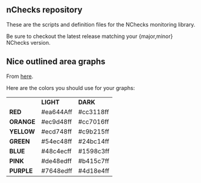 nChecks repository
------------------
These are the scripts and definition files for the NChecks monitoring library.

Be sure to checkout the latest release matching your {major,minor} NChecks version.


Nice outlined area graphs
-------------------------

From [here](https://oss.oetiker.ch/rrdtool-trac/wiki/OutlinedAreaGraph).

Here are the colors you should use for your graphs:

<table>
 <tr>
  <td></td>
  <td> <strong>LIGHT</strong> </td>
  <td><strong>DARK</strong></td>
 </tr>
 <tr>
  <td><strong>RED</strong></td>
  <td>#ea644Aff</td><td>#cc3118ff</td>
 </tr>
 <tr>
  <td><strong>ORANGE</strong></td>
  <td>#ec9d48ff</td>
  <td>#cc7016ff</td>
 </tr>
 <tr>
  <td><strong>YELLOW</strong></td>
  <td>#ecd748ff</td>
  <td>#c9b215ff</td>
 </tr>
 <tr>
  <td><strong>GREEN</strong></td>
  <td>#54ec48ff</td>
  <td>#24bc14ff</td>
 </tr>
 <tr>
  <td><strong>BLUE</strong></td>
  <td>#48c4ecff</td>
  <td>#1598c3ff</td>
 </tr>
 <tr>
  <td><strong>PINK</strong></td>
  <td>#de48edff</td>
  <td>#b415c7ff</td>
 </tr>
 <tr>
  <td><strong>PURPLE</strong></td>
  <td>#7648edff</td>
  <td>#4d18e4ff</td>
 </tr>
</table>
